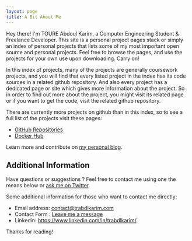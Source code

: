 ```yaml
---
layout: page
title: A Bit About Me
---
```


<p class="message">
  Hey there! I'm TOURE Abdoul Karim, a Computer Engineering Student &  Freelance Developer. This site is a personal project pages stack or simply an index of personal projects that lists some of my most important open source and personal projects. Feel free to browse the pages, and use the projects for your own use upon downloading. Carry on!
</p>

In this index of projects, many of the projects are generally coursework projects, and  you will find that every listed project in the index has its code sources in a related github repository. And also every project has a dedicated page or site which gives more information about the project. So in order to find out more about the project, you might visit its related page or if you want to get the code, visit the related github repository. 

There are currently more projects on github than in this index, so to see a full list of the projects visit these pages:

* [GitHub Repositories](https://github.com/trabdlkarim?tab=repositories)
* [Docker Hub](https://hub.docker.com/u/trabdlkarim)

Learn more and contribute on [my personal blog](https://www.trabdlkarim.com).

## Additional Information

Have questions or suggestions ? Feel free to contact me using one the means below or [ask me on Twitter](https://twitter.com/trabdlkarim).

Some additional information for those who want to contact me directly:

* Email address: <contact@trabdlkarim.com>
* Contact Form : [Leave me a message](https://trabdlkarim.com/p/contact.html)
* Linkedin: <https://www.linkedin.com/in/trabdlkarim/>

Thanks for reading!
